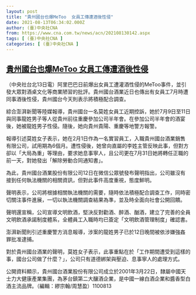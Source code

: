 ```yaml
---
layout: post
title: "貴州國台也爆MeToo  女員工傳遭酒後性侵"
date: 2021-08-13T06:34:02.000Z
author: (臺)中央社CNA
from: https://www.cna.com.tw/news/acn/202108130142.aspx
tags: [ (臺)中央社CNA ]
categories: [ (臺)中央社CNA ]
---
```

<!--1628836442000-->
[貴州國台也爆MeToo  女員工傳遭酒後性侵](https://www.cna.com.tw/news/acn/202108130142.aspx)
------

<div>
<div></div><div class="paragraph"><p>（中央社台北13日電）阿里巴巴日前爆出女員工遭灌酒性侵的MeToo事件，並引發大眾對酒桌文化等商業陋習的批評。貴州國台酒業近日也傳出有女員工7月時遭同事酒後性侵，貴州國台今天則表示將積極配合調查。</p><p>綜合澎湃新聞等陸媒報導，貴州國台一名莫姓女員工近期控訴，她於7月9日至11日與同事龍姓男子等人從貴州前往重慶參加公司半年會。在參加公司半年會的酒宴後，她被龍姓男子性侵。隨後，她向貴州貴陽、重慶等地警方報警。</p><p>報導引述莫姓女子表示，她在2月1日作為一名實習員工，入職貴州國台酒業銷售有限公司，試用期為6個月。遭性侵後，她曾向直屬的李姓主管反映此事，但對方卻以「大局為重」等理由，要求她息事寧人，且公司更在7月31日她將轉任正職的前一天，對她發出「解除勞動合同通知書」。</p><p>為此，貴州國台酒業股份有限公司12日在微信公眾號發布聲明指出，公司雖沒有接到任何執法機關的相關資訊，但對此事件高度重視，態度鮮明。</p><p>聲明表示，公司將根據相關執法機關的需要，隨時依法積極配合調查工作，同時密切關注事件進展，一切以執法機關調查結果為準，並及時全面向社會公開回饋。</p><p>聲明還宣稱，公司宣導文明飲酒，堅決反對勸酒、醉酒、酗酒，建立了完善的全員文明飲酒承諾制度體系，全體員工入職時均已簽定「文明飲酒管理制度」確認書。</p><p>澎湃新聞則引述重慶警方消息報導，涉案的龍姓男子已於12日晚間被依涉嫌強姦罪批准逮捕。</p><p>對於貴州國台酒業的聲明，莫姓女子表示，此事重點在於「工作期間遭受到這樣的事，國台公司做了什麼？」，公司只有道德綁架與壓迫、息事寧人的處理方式。</p><p>公開資料顯示，貴州國台酒業股份有限公司成立於2001年3月22日，隸屬中國天士力大健康產業集團，為茅台鎮第二大釀酒企業，是中國一線白酒企業和醬香型白酒主流品牌。（編輯：繆宗翰/周慧盈）1100813</p></div>
</div>
